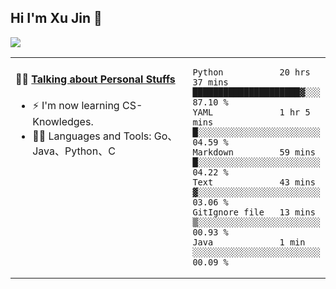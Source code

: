 
## Hi I'm Xu Jin 👋
![](https://komarev.com/ghpvc/?username=jiayouxujin&color=brightgreen&label=PROFILE+VIEWS)



<table align="center">
<tr>
<td valign="top" width="60%">

#### 🏋️‍♀️ <a href="https://github.com/jiayouxujin" target="_blank">Talking about Personal Stuffs</a>
<!-- recent_releases starts -->

- ⚡  I'm now learning CS-Knowledges.  
- 🏊‍♂️ Languages and Tools: Go、Java、Python、C
<!-- recent_releases ends -->
</td>
<td>
 
<!--START_SECTION:waka-->

```text
Python           20 hrs 37 mins  █████████████████████▓░░░   87.10 %
YAML             1 hr 5 mins     █░░░░░░░░░░░░░░░░░░░░░░░░   04.59 %
Markdown         59 mins         █░░░░░░░░░░░░░░░░░░░░░░░░   04.22 %
Text             43 mins         ▓░░░░░░░░░░░░░░░░░░░░░░░░   03.06 %
GitIgnore file   13 mins         ▒░░░░░░░░░░░░░░░░░░░░░░░░   00.93 %
Java             1 min           ░░░░░░░░░░░░░░░░░░░░░░░░░   00.09 %
```

<!--END_SECTION:waka-->
 
</td>
</tr>
</table>





